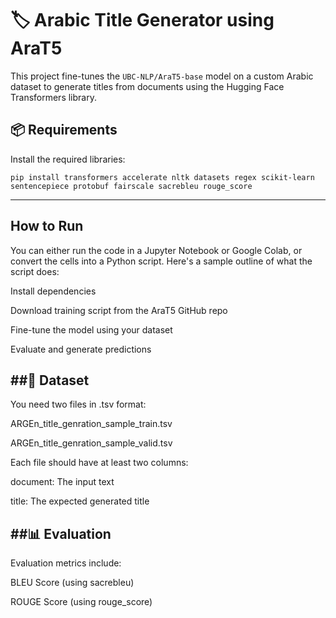 # 🏷️ Arabic Title Generator using AraT5

This project fine-tunes the `UBC-NLP/AraT5-base` model on a custom Arabic dataset to generate titles from documents using the Hugging Face Transformers library.

## 📦 Requirements

Install the required libraries:

```
pip install transformers accelerate nltk datasets regex scikit-learn sentencepiece protobuf fairscale sacrebleu rouge_score
```
---
## How to Run
You can either run the code in a Jupyter Notebook or Google Colab, or convert the cells into a Python script. Here's a sample outline of what the script does:

Install dependencies

Download training script from the AraT5 GitHub repo

Fine-tune the model using your dataset

Evaluate and generate predictions

##📂 Dataset
---
You need two files in .tsv format:

ARGEn_title_genration_sample_train.tsv

ARGEn_title_genration_sample_valid.tsv

Each file should have at least two columns:

document: The input text

title: The expected generated title

##📊 Evaluation
---
Evaluation metrics include:

BLEU Score (using sacrebleu)

ROUGE Score (using rouge_score)


